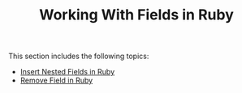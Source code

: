 ﻿---
title: Working With Fields in Ruby
description: "Ruby: working with Documnet's Fields using Aspose.Words for Java."
type: docs
weight: 50
url: /java/working-with-fields-in-ruby/
---

This section includes the following topics:

- [Insert Nested Fields in Ruby](/words/java/insert-nested-fields-in-ruby/)
- [Remove Field in Ruby](/words/java/remove-field-in-ruby/)
